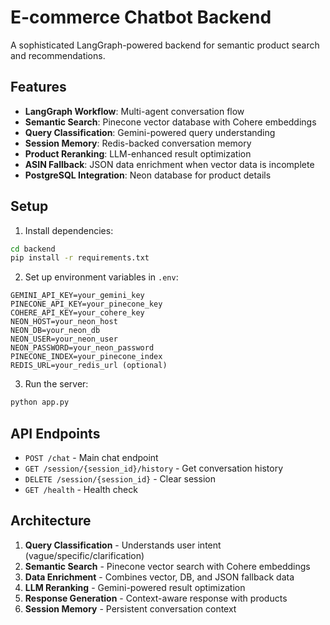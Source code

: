 # E-commerce Chatbot Backend

A sophisticated LangGraph-powered backend for semantic product search and recommendations.

## Features

- **LangGraph Workflow**: Multi-agent conversation flow
- **Semantic Search**: Pinecone vector database with Cohere embeddings
- **Query Classification**: Gemini-powered query understanding
- **Session Memory**: Redis-backed conversation memory
- **Product Reranking**: LLM-enhanced result optimization
- **ASIN Fallback**: JSON data enrichment when vector data is incomplete
- **PostgreSQL Integration**: Neon database for product details

## Setup

1. Install dependencies:
```bash
cd backend
pip install -r requirements.txt
```

2. Set up environment variables in `.env`:
```
GEMINI_API_KEY=your_gemini_key
PINECONE_API_KEY=your_pinecone_key
COHERE_API_KEY=your_cohere_key
NEON_HOST=your_neon_host
NEON_DB=your_neon_db
NEON_USER=your_neon_user
NEON_PASSWORD=your_neon_password
PINECONE_INDEX=your_pinecone_index
REDIS_URL=your_redis_url (optional)
```

3. Run the server:
```bash
python app.py
```

## API Endpoints

- `POST /chat` - Main chat endpoint
- `GET /session/{session_id}/history` - Get conversation history
- `DELETE /session/{session_id}` - Clear session
- `GET /health` - Health check

## Architecture

1. **Query Classification** - Understands user intent (vague/specific/clarification)
2. **Semantic Search** - Pinecone vector search with Cohere embeddings
3. **Data Enrichment** - Combines vector, DB, and JSON fallback data
4. **LLM Reranking** - Gemini-powered result optimization
5. **Response Generation** - Context-aware response with products
6. **Session Memory** - Persistent conversation context